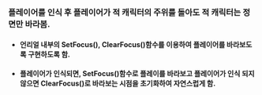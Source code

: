 ### 플레이어를 인식 후 플레이어가 적 캐릭터의 주위를 돌아도 적 캐릭터는 정면만 바라봄.
+ #### 언리얼 내부의 SetFocus(), ClearFocus()함수를 이용하여 플레이어를 바라보도록 구현하도록 함.
+ #### 플레이어가 인식되면, SetFocus()함수로 플레이를 바라보고 플레이어가 인식 되지 않으면 ClearFocus()로 바라보는 시점을 초기화하여 자연스럽게 함.
